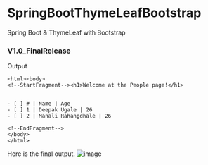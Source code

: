 # SpringBootThymeLeafBootstrap
Spring Boot &amp; ThymeLeaf with Bootstrap

### V1.0_FinalRelease

Output

```
<html><body>
<!--StartFragment--><h1>Welcome at the People page!</h1>


- [ ] # | Name | Age
- [ ] 1 | Deepak Ugale | 26
- [ ] 2 | Manali Rahangdhale | 26

<!--EndFragment-->
</body>
</html>
```

Here is the final output.
![image](https://github.com/user-attachments/assets/ba8379e6-3866-4df9-87b8-f7599a96ad1b)



